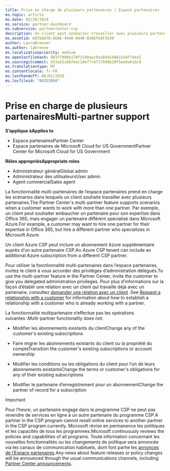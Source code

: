 ```yaml
---
title: Prise en charge de plusieurs partenaires | Espace partenaires
ms.topic: article
ms.date: 03/20/2019
ms.service: partner-dashboard
ms.subservice: partnercenter-csp
description: Un client peut souhaiter travailler avec plusieurs partenaires dans le programme du fournisseur de solutions Cloud spécialisé dans différents services.
ms.assetid: 6835AA78-6DAE-4940-844D-B3AEFEAF3630
author: LauraBrenner
ms.author: labrenne
ms.localizationpriority: medium
ms.openlocfilehash: 8837799bb170f2148aac9a1849146615a4ffebd1
ms.sourcegitcommit: 833a25c887eec10ef7cb717898b10f5ee4a61dc8
ms.translationtype: MT
ms.contentlocale: fr-FR
ms.lasthandoff: 06/01/2020
ms.locfileid: "84253956"
---
```

# <a name="multi-partner-support"></a><span data-ttu-id="7de19-103">Prise en charge de plusieurs partenaires</span><span class="sxs-lookup"><span data-stu-id="7de19-103">Multi-partner support</span></span>

<span data-ttu-id="7de19-104">**S’applique à**</span><span class="sxs-lookup"><span data-stu-id="7de19-104">**Applies to**</span></span>

-  <span data-ttu-id="7de19-105">Espace partenaires</span><span class="sxs-lookup"><span data-stu-id="7de19-105">Partner Center</span></span>
-  <span data-ttu-id="7de19-106">Espace partenaires de Microsoft Cloud for US Government</span><span class="sxs-lookup"><span data-stu-id="7de19-106">Partner Center for Microsoft Cloud for US Government</span></span>

<span data-ttu-id="7de19-107">**Rôles appropriés**</span><span class="sxs-lookup"><span data-stu-id="7de19-107">**Appropriate roles**</span></span>
-   <span data-ttu-id="7de19-108">Administrateur général</span><span class="sxs-lookup"><span data-stu-id="7de19-108">Global admin</span></span>
-   <span data-ttu-id="7de19-109">Administrateur des utilisateurs</span><span class="sxs-lookup"><span data-stu-id="7de19-109">User admin</span></span>
-   <span data-ttu-id="7de19-110">Agent commercial</span><span class="sxs-lookup"><span data-stu-id="7de19-110">Sales agent</span></span>

<span data-ttu-id="7de19-111">La fonctionnalité multi-partenaires de l’espace partenaires prend en charge les scénarios dans lesquels un client souhaite travailler avec plusieurs partenaires.</span><span class="sxs-lookup"><span data-stu-id="7de19-111">The Partner Center's multi-partner feature supports scenarios when a customer wants to work with more than one partner.</span></span> <span data-ttu-id="7de19-112">Par exemple, un client peut souhaiter embaucher un partenaire pour son expertise dans Office 365, mais engager un partenaire différent spécialisé dans Microsoft Azure.</span><span class="sxs-lookup"><span data-stu-id="7de19-112">For example, a customer may want to hire one partner for their expertise in Office 365, but hire a different partner who specializes in Microsoft Azure.</span></span> 

<span data-ttu-id="7de19-113">Un client Azure CSP peut inclure un abonnement Azure supplémentaire auprès d’un autre partenaire CSP.</span><span class="sxs-lookup"><span data-stu-id="7de19-113">An Azure CSP tenant can include an additional Azure subscription from a different CSP partner.</span></span>

<span data-ttu-id="7de19-114">Pour utiliser la fonctionnalité multi-partenaires dans l’espace partenaires, invitez le client à vous accorder des privilèges d’administration délégués.</span><span class="sxs-lookup"><span data-stu-id="7de19-114">To use the multi-partner feature in the Partner Center, invite the customer to give you delegated administration privileges.</span></span> <span data-ttu-id="7de19-115">Pour plus d’informations sur la façon d’établir une relation avec un client qui travaille déjà avec un partenaire, consultez [demander une relation avec un client](request-a-relationship-with-a-customer.md) .</span><span class="sxs-lookup"><span data-stu-id="7de19-115">See [Request a relationship with a customer](request-a-relationship-with-a-customer.md) for information about how to establish a relationship with a customer who is already working with a partner.</span></span>

<span data-ttu-id="7de19-116">La fonctionnalité multipartenaire n’effectue pas les opérations suivantes&nbsp;:</span><span class="sxs-lookup"><span data-stu-id="7de19-116">Multi-partner functionality does not:</span></span>

- <span data-ttu-id="7de19-117">Modifier les abonnements existants du client</span><span class="sxs-lookup"><span data-stu-id="7de19-117">Change any of the customer's existing subscriptions</span></span>

- <span data-ttu-id="7de19-118">Faire migrer les abonnements existants du client ou la propriété du compte</span><span class="sxs-lookup"><span data-stu-id="7de19-118">Transition the customer's existing subscriptions or account ownership</span></span>

- <span data-ttu-id="7de19-119">Modifier les conditions ou les obligations du client pour l’un de leurs abonnements existants</span><span class="sxs-lookup"><span data-stu-id="7de19-119">Change the terms or customer's obligations for any of their existing subscriptions</span></span>

- <span data-ttu-id="7de19-120">Modifier le partenaire d’enregistrement pour un abonnement</span><span class="sxs-lookup"><span data-stu-id="7de19-120">Change the partner of record for a subscription</span></span>

> [!IMPORTANT]  
> <span data-ttu-id="7de19-121">Pour l’heure, un partenaire engagé dans le programme CSP ne peut pas revendre de services en ligne à un autre partenaire du programme CSP.</span><span class="sxs-lookup"><span data-stu-id="7de19-121">A partner in the CSP program cannot resell online services to another partner in the CSP program currently.</span></span> <span data-ttu-id="7de19-122">Microsoft révise en permanence les politiques et les capacités de tous les programmes.</span><span class="sxs-lookup"><span data-stu-id="7de19-122">Microsoft continuously reviews the policies and capabilities of all programs.</span></span> <span data-ttu-id="7de19-123">Toute information concernant les nouvelles fonctionnalités ou les changements de politique sera annoncée via les canaux de communication habituels, dont font partie les [annonces de l’Espace partenaires](announcements/index.md).</span><span class="sxs-lookup"><span data-stu-id="7de19-123">Any news about feature releases or policy changes will be announced through the usual communications channels, including [Partner Center announcements](announcements/index.md).</span></span>






